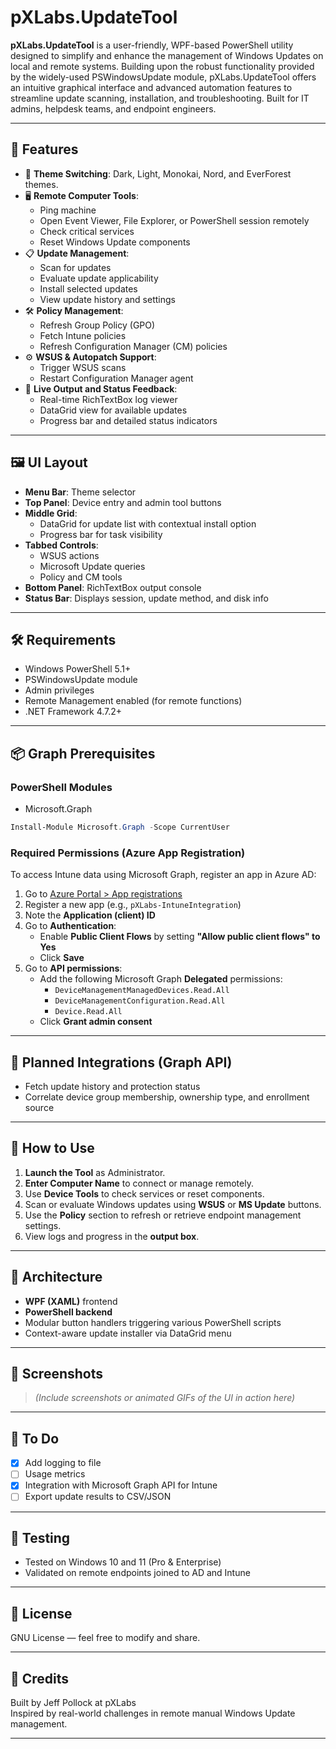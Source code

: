 # pXLabs.UpdateTool

**pXLabs.UpdateTool** is a user-friendly, WPF-based PowerShell utility designed to simplify and enhance the management of Windows Updates on local and remote systems. Building upon the robust functionality provided by the widely-used PSWindowsUpdate module, pXLabs.UpdateTool offers an intuitive graphical interface and advanced automation features to streamline update scanning, installation, and troubleshooting. Built for IT admins, helpdesk teams, and endpoint engineers.

---

## 🚀 Features

- 🎨 **Theme Switching**: Dark, Light, Monokai, Nord, and EverForest themes.
- 🖥️ **Remote Computer Tools**:
  - Ping machine
  - Open Event Viewer, File Explorer, or PowerShell session remotely
  - Check critical services
  - Reset Windows Update components
- 📋 **Update Management**:
  - Scan for updates
  - Evaluate update applicability
  - Install selected updates
  - View update history and settings
- 🛠️ **Policy Management**:
  - Refresh Group Policy (GPO)
  - Fetch Intune policies
  - Refresh Configuration Manager (CM) policies
- ⚙️ **WSUS & Autopatch Support**:
  - Trigger WSUS scans
  - Restart Configuration Manager agent
- 🧾 **Live Output and Status Feedback**:
  - Real-time RichTextBox log viewer
  - DataGrid view for available updates
  - Progress bar and detailed status indicators

---

## 🖼️ UI Layout

- **Menu Bar**: Theme selector
- **Top Panel**: Device entry and admin tool buttons
- **Middle Grid**: 
  - DataGrid for update list with contextual install option
  - Progress bar for task visibility
- **Tabbed Controls**:
  - WSUS actions
  - Microsoft Update queries
  - Policy and CM tools
- **Bottom Panel**: RichTextBox output console
- **Status Bar**: Displays session, update method, and disk info

---

## 🛠 Requirements

- Windows PowerShell 5.1+
- PSWindowsUpdate module
- Admin privileges
- Remote Management enabled (for remote functions)
- .NET Framework 4.7.2+

---

## 📦 Graph Prerequisites

### PowerShell Modules

- Microsoft.Graph

```powershell
Install-Module Microsoft.Graph -Scope CurrentUser
```

### Required Permissions (Azure App Registration)

To access Intune data using Microsoft Graph, register an app in Azure AD:

1. Go to [Azure Portal > App registrations](https://portal.azure.com/#blade/Microsoft_AAD_RegisteredApps/ApplicationsListBlade)
2. Register a new app (e.g., `pXLabs-IntuneIntegration`)
3. Note the **Application (client) ID**
4. Go to **Authentication**:
   - Enable **Public Client Flows** by setting **"Allow public client flows" to Yes**
   - Click **Save**
5. Go to **API permissions**:
   - Add the following Microsoft Graph **Delegated** permissions:
     - `DeviceManagementManagedDevices.Read.All`
     - `DeviceManagementConfiguration.Read.All`
     - `Device.Read.All`
   - Click **Grant admin consent**

---

## 🚀 Planned Integrations (Graph API)

- Fetch update history and protection status
- Correlate device group membership, ownership type, and enrollment source

---

## 🔧 How to Use

1. **Launch the Tool** as Administrator.
2. **Enter Computer Name** to connect or manage remotely.
3. Use **Device Tools** to check services or reset components.
4. Scan or evaluate Windows updates using **WSUS** or **MS Update** buttons.
5. Use the **Policy** section to refresh or retrieve endpoint management settings.
6. View logs and progress in the **output box**.

---

## 🧩 Architecture

- **WPF (XAML)** frontend
- **PowerShell backend**
- Modular button handlers triggering various PowerShell scripts
- Context-aware update installer via DataGrid menu

---

## 📸 Screenshots

> *(Include screenshots or animated GIFs of the UI in action here)*

---

## 📝 To Do

- [x] Add logging to file
- [ ] Usage metrics
- [x] Integration with Microsoft Graph API for Intune
- [ ] Export update results to CSV/JSON

---

## 🧪 Testing

- Tested on Windows 10 and 11 (Pro & Enterprise)
- Validated on remote endpoints joined to AD and Intune

---

## 📄 License

GNU License — feel free to modify and share.

---

## 🙏 Credits

Built by Jeff Pollock at pXLabs  
Inspired by real-world challenges in remote manual Windows Update management.

---
